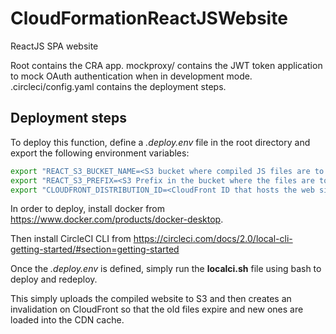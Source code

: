 # CloudFormationReactJSWebsite
ReactJS SPA website

Root contains the CRA app.
mockproxy/ contains the JWT token application to mock OAuth authentication when in development mode.
.circleci/config.yaml contains the deployment steps.

## Deployment steps
To deploy this function, define a *.deploy.env* file in the root directory
and export the following environment variables:
```bash
export "REACT_S3_BUCKET_NAME=<S3 bucket where compiled JS files are to be uploaded>";
export "REACT_S3_PREFIX=<S3 Prefix in the bucket where the files are to be uploaded>";
export "CLOUDFRONT_DISTRIBUTION_ID=<CloudFront ID that hosts the web site>";
```

In order to deploy, install docker from https://www.docker.com/products/docker-desktop.

Then install CircleCI CLI from https://circleci.com/docs/2.0/local-cli-getting-started/#section=getting-started

Once the *.deploy.env* is defined, simply run the **localci.sh** file using
bash to deploy and redeploy.

This simply uploads the compiled website to S3 and then creates an invalidation on CloudFront so that the old files
expire and new ones are loaded into the CDN cache.
